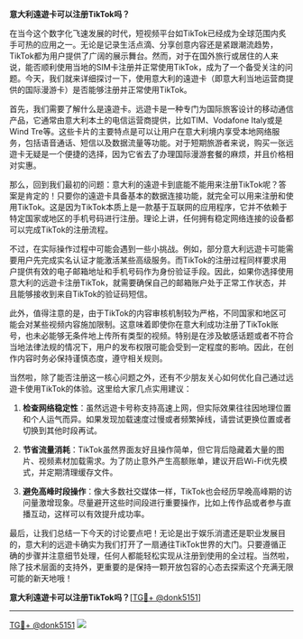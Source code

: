 **意大利遠遊卡可以注册TikTok吗？**

在当今这个数字化飞速发展的时代，短视频平台如TikTok已经成为全球范围内炙手可热的应用之一。无论是记录生活点滴、分享创意内容还是紧跟潮流趋势，TikTok都为用户提供了广阔的展示舞台。然而，对于在国外旅行或居住的人来说，能否顺利使用当地的SIM卡注册并正常使用TikTok，成为了一个备受关注的问题。今天，我们就来详细探讨一下，使用意大利的遠遊卡（即意大利当地运营商提供的国际漫游卡）是否能够注册并正常使用TikTok。

首先，我们需要了解什么是遠遊卡。远遊卡是一种专门为国际旅客设计的移动通信产品，它通常由意大利本土的电信运营商提供，比如TIM、Vodafone Italy或是Wind Tre等。这些卡片的主要特点是可以让用户在意大利境内享受本地网络服务，包括语音通话、短信以及数据流量等功能。对于短期旅游者来说，购买一张远遊卡无疑是一个便捷的选择，因为它省去了办理国际漫游套餐的麻烦，并且价格相对实惠。

那么，回到我们最初的问题：意大利的遠遊卡到底能不能用来注册TikTok呢？答案是肯定的！只要你的遠遊卡具备基本的数据连接功能，就完全可以用来注册和使用TikTok。这是因为TikTok本质上是一款基于互联网的应用程序，它并不依赖于特定国家或地区的手机号码进行注册。理论上讲，任何拥有稳定网络连接的设备都可以完成TikTok的注册流程。

不过，在实际操作过程中可能会遇到一些小挑战。例如，部分意大利远遊卡可能需要用户先完成实名认证才能激活某些高级服务。而TikTok的注册过程同样要求用户提供有效的电子邮箱地址和手机号码作为身份验证手段。因此，如果你选择使用意大利的远遊卡注册TikTok，就需要确保自己的邮箱账户处于正常工作状态，并且能够接收到来自TikTok的验证码短信。

此外，值得注意的是，由于TikTok的内容审核机制较为严格，不同国家和地区可能会对某些视频内容施加限制。这意味着即使你在意大利成功注册了TikTok账号，也未必能够无条件地上传所有类型的视频。特别是在涉及敏感话题或者不符合当地法律法规的情况下，用户的发布权限可能会受到一定程度的影响。因此，在创作内容时务必保持谨慎态度，遵守相关规则。

当然啦，除了能否注册这一核心问题之外，还有不少朋友关心如何优化自己通过远遊卡使用TikTok的体验。这里给大家几点实用建议：

1. **检查网络稳定性**：虽然远遊卡号称支持高速上网，但实际效果往往因地理位置和个人运气而异。如果发现加载速度过慢或者频繁掉线，请尝试更换位置或者切换到其他时段再试。
   
2. **节省流量消耗**：TikTok虽然界面友好且操作简单，但它背后隐藏着大量的图片、视频素材加载需求。为了防止意外产生高额账单，建议开启Wi-Fi优先模式，并定期清理缓存文件。

3. **避免高峰时段操作**：像大多数社交媒体一样，TikTok也会经历早晚高峰期的访问量激增现象。尽量避开这些时间段进行重要操作，比如上传作品或者参与直播互动，这样可以有效提升成功率。

最后，让我们总结一下今天的讨论要点吧！无论是出于娱乐消遣还是职业发展目的，意大利的远遊卡确实为我们打开了一扇通往TikTok世界的大门。只要遵循正确的步骤并注意细节处理，任何人都能轻松实现从注册到使用的全过程。当然啦，除了技术层面的支持外，更重要的是保持一颗开放包容的心态去探索这个充满无限可能的新天地哦！

**意大利遠遊卡可以注册TikTok吗？**[[TG💪+ @donk5151](https://t.me/s/donk5151)]

---

[TG💪+ @donk5151](https://t.me/s/donk5151) ![](https://i.postimg.cc/rwNCRYN7/Snipaste-2025-04-30-17-27-05.png)